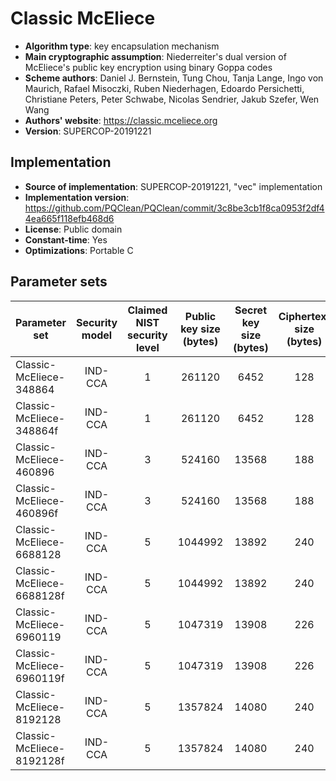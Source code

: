 Classic McEliece
================

- **Algorithm type**: key encapsulation mechanism
- **Main cryptographic assumption**: Niederreiter's dual version of McEliece's public key encryption using binary Goppa codes
- **Scheme authors**: Daniel J. Bernstein, Tung Chou, Tanja Lange, Ingo von Maurich, Rafael Misoczki, Ruben Niederhagen, Edoardo Persichetti, Christiane Peters, Peter Schwabe, Nicolas Sendrier, Jakub Szefer, Wen Wang
- **Authors' website**: https://classic.mceliece.org
- **Version**: SUPERCOP-20191221

Implementation
--------------

- **Source of implementation**: SUPERCOP-20191221, "vec" implementation
- **Implementation version**: https://github.com/PQClean/PQClean/commit/3c8be3cb1f8ca0953f2df44ea665f118efb468d6
- **License**: Public domain
- **Constant-time**: Yes
- **Optimizations**: Portable C

Parameter sets
--------------

| Parameter set             | Security model | Claimed NIST security level | Public key size (bytes) | Secret key size (bytes) | Ciphertext size (bytes) | Shared secret size (bytes) |
|---------------------------|:--------------:|:---------------------------:|:-----------------------:|:-----------------------:|:-----------------------:|:--------------------------:|
| Classic-McEliece-348864   |     IND-CCA    |              1              |          261120         |           6452          |           128           |             32             |
| Classic-McEliece-348864f  |     IND-CCA    |              1              |          261120         |           6452          |           128           |             32             |
| Classic-McEliece-460896   |     IND-CCA    |              3              |          524160         |          13568          |           188           |             32             |
| Classic-McEliece-460896f  |     IND-CCA    |              3              |          524160         |          13568          |           188           |             32             |
| Classic-McEliece-6688128  |     IND-CCA    |              5              |         1044992         |          13892          |           240           |             32             |
| Classic-McEliece-6688128f |     IND-CCA    |              5              |         1044992         |          13892          |           240           |             32             |
| Classic-McEliece-6960119  |     IND-CCA    |              5              |         1047319         |          13908          |           226           |             32             |
| Classic-McEliece-6960119f |     IND-CCA    |              5              |         1047319         |          13908          |           226           |             32             |
| Classic-McEliece-8192128  |     IND-CCA    |              5              |         1357824         |          14080          |           240           |             32             |
| Classic-McEliece-8192128f |     IND-CCA    |              5              |         1357824         |          14080          |           240           |             32             |

